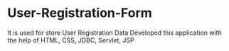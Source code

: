 # User-Registration-Form
It is used for store User Registration Data
Developed this application with the help of HTML, CSS, JDBC, Servlet, JSP
